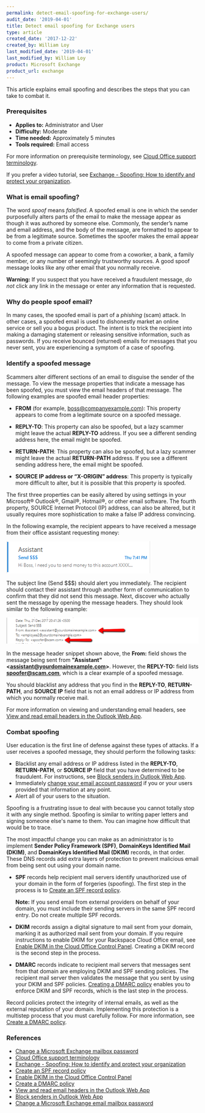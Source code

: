 ```yaml
---
permalink: detect-email-spoofing-for-exchange-users/
audit_date: '2019-04-01'
title: Detect email spoofing for Exchange users
type: article
created_date: '2017-12-22'
created_by: William Loy
last_modified_date: '2019-04-01'
last_modified_by: William Loy
product: Microsoft Exchange
product_url: exchange
---
```


This article explains email spoofing and describes the steps that you can take to combat it.

### Prerequisites

- **Applies to:** Administrator and User
- **Difficulty:** Moderate
- **Time needed:** Approximately 5 minutes
- **Tools required:**  Email access

For more information on prerequisite terminology, see [Cloud Office support terminology](/support/how-to/cloud-office-support-terminology).

If you prefer a video tutorial, see [Exchange - Spoofing: How to identify and protect your organization](https://emailhelp.rackspace.com/l/support/how-to-prevent-email-spoofing).

### What is email spoofing?

The word *spoof* means *falsified*. A spoofed email is one in which the sender purposefully alters parts of the email to make the message appear as though it was authored by someone else. Commonly, the sender’s name and email address, and the body of the message, are formatted to appear to be from a legitimate source. Sometimes the spoofer makes the email appear to come from a private citizen.

A spoofed message can appear to come from a coworker, a bank, a family member, or any number of seemingly trustworthy sources. A good spoof message looks like any other email that you normally receive.

**Warning:** If you suspect that you have received a fraudulent message, *do not* click any link in the message or enter any information that is requested.

### Why do people spoof email?

In many cases, the spoofed email is part of a *phishing* (scam) attack. In other cases, a spoofed email is used to dishonestly market an online service or sell you a bogus product. The intent is to trick the recipient into making a damaging statement or releasing sensitive information, such as passwords. If you receive bounced (returned) emails for messages that you never sent, you are experiencing a symptom of a case of spoofing.

### Identify a spoofed message

Scammers alter different sections of an email to disguise the sender of the message. To view the message properties that indicate a message has been spoofed, you must view the email headers of that message. The following examples are spoofed email header properties:

- **FROM** (for example, boss@companyexample.com): This property appears to come from a legitimate source on a spoofed message.

- **REPLY-TO**: This property can also be spoofed, but a lazy scammer might leave the actual **REPLY-TO** address. If you see a different sending address here, the email might be spoofed.

- **RETURN-PATH**: This property can also be spoofed, but a lazy scammer might leave the actual **RETURN-PATH** address. If you see a different sending address here, the email might be spoofed.

- **SOURCE IP address or “X-ORIGIN” address**: This property is typically more difficult to alter, but it is possible that this property is spoofed.

The first three properties can be easily altered by using settings in your Microsoft&reg; Outlook&reg;, Gmail&reg;, Hotmail&reg;, or other email software. The fourth property, SOURCE Internet Protocol (IP) address, can also be altered, but it usually requires more sophistication to make a false IP address convincing.

In the following example, the recipient appears to have received a message from their office assistant requesting money:

<img src="from_assistant.png" />

The subject line (Send $$$) should alert you immediately. The recipient should contact their assistant through another form of communication to confirm that they did not send this message. Next, discover who actually sent the message by opening the message headers. They should look similar to the following example:

<img src="reply_to.png" />

In the message header snippet shown above, the **From:** field shows the message being sent from **"Assistant"\<assistant@yourdomainexample.com\>**. However, the **REPLY-TO:** field lists **spoofer@scam.com**, which is a clear example of a spoofed message.

You should blacklist any address that you find in the **REPLY-TO**, **RETURN-PATH**, and **SOURCE IP** field that is not an email address or IP address from which you normally receive mail.

For more information on viewing and understanding email headers, see [View and read email headers in the Outlook Web App](/support/how-to/view-and-read-email-headers-in-owa).

### Combat spoofing

User education is the first line of defense against these types of attacks. If a user receives a spoofed message, they should perform the following tasks:

 - Blacklist any email address or IP address listed in the **REPLY-TO**, **RETURN-PATH**, or **SOURCE IP** field that you have determined to be fraudulent. For instructions, see [Block senders in Outlook Web App](/support/how-to/block-senders-in-owa).
 - Immediately [change your email account password](/support/how-to/change-a-microsoft-exchange-mailbox-password) if you or your users provided that information at any point.
 - Alert all of your users to the situation.

Spoofing is a frustrating issue to deal with because you cannot totally stop it with any single method. Spoofing is similar to writing paper letters and signing someone else's name to them. You can imagine how difficult that would be to trace.

The most impactful change you can make as an administrator is to implement **Sender Policy Framework (SPF)**, **DomainKeys Identified Mail (DKIM)**, and **DomainKeys Identified Mail (DKIM)** records, in that order. These DNS records add extra layers of protection to prevent malicious email from being sent out using your domain name.

   - **SPF** records help recipient mail servers identify unauthorized use of your domain in the form of forgeries (spoofing). The first step in the process is to [Create an SPF record policy](/support/how-to/create-an-spf-policy).

       **Note:** If you send email from external providers on behalf of your domain, you must include their sending servers in the same SPF record entry. Do not create multiple SPF records.

   - **DKIM** records assign a digital signature to mail sent from your domain, marking it as authorized mail sent from your domain. If you require instructions to enable DKIM for your Rackspace Cloud Office email, see [Enable DKIM in the Cloud Office Control Panel](/support/how-to/enable-dkim-in-the-cloud-office-control-panel). Creating a DKIM record is the second step in the process.

   - **DMARC** records indicate to recipient mail servers that messages sent from that domain are employing DKIM and SPF sending policies. The recipient mail server then validates the message that you sent by using your DKIM and SPF policies. [Creating a DMARC policy](/support/how-to/create-a-dmarc-policy) enables you to enforce DKIM and SPF records, which is the last step in the process.

Record policies protect the integrity of internal emails, as well as the external reputation of your domain. Implementing this protection is a multistep process that you must carefully follow. For more information, see [Create a DMARC policy](/support/how-to/create-a-dmarc-policy).


### References

- [Change a Microsoft Exchange mailbox password](/support/how-to/change-a-microsoft-exchange-mailbox-password)
- [Cloud Office support terminology](/support/how-to/cloud-office-support-terminology)
- [Exchange - Spoofing: How to identify and protect your organization](https://emailhelp.rackspace.com/l/support/how-to-prevent-email-spoofing)
- [Create an SPF record policy](/support/how-to/create-an-spf-policy)
- [Enable DKIM in the Cloud Office Control Panel](/support/how-to/enable-dkim-in-the-cloud-office-control-panel)
- [Create a DMARC policy](/support/how-to/create-a-dmarc-policy)
- [View and read email headers in the Outlook Web App](/support/how-to/view-and-read-email-headers-in-owa)
- [Block senders in Outlook Web App](/support/how-to/block-senders-in-owa)
- [Change a Microsoft Exchange email mailbox password](/support/how-to/change-a-microsoft-exchange-mailbox-password)
